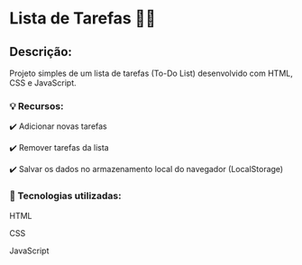 # Lista de Tarefas 📝✅

## Descrição:
<p>Projeto simples de um lista de tarefas (To-Do List) desenvolvido com HTML, CSS e JavaScript.</p>

### 💡 Recursos:
<p>✔️ Adicionar novas tarefas</p>
<p>✔️ Remover tarefas da lista</p>
<p>✔️ Salvar os dados no armazenamento local do navegador (LocalStorage)</p>

### 📌 Tecnologias utilizadas:
<p>HTML</p>
<p>CSS</p>
<p>JavaScript</p>
